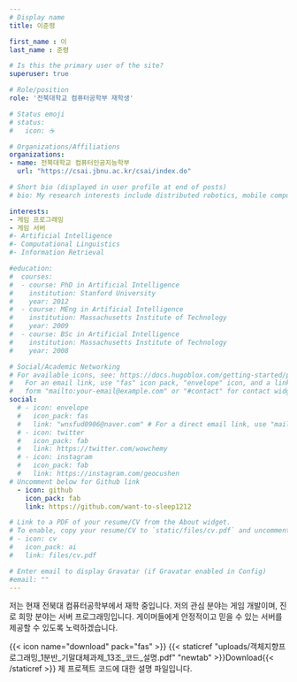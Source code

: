 ```yaml
---
# Display name
title: 이준령

first_name : 이
last_name : 준령

# Is this the primary user of the site?
superuser: true

# Role/position
role: '전북대학교 컴퓨터공학부 재학생'

# Status emoji
# status:
#   icon: ☕️

# Organizations/Affiliations
organizations:
- name: 전북대학교 컴퓨터인공지능학부
  url: "https://csai.jbnu.ac.kr/csai/index.do"

# Short bio (displayed in user profile at end of posts)
# bio: My research interests include distributed robotics, mobile computing and programmable matter.

interests:
- 게임 프로그래밍
- 게임 서버
#- Artificial Intelligence
#- Computational Linguistics
#- Information Retrieval

#education:
#  courses:
#  - course: PhD in Artificial Intelligence
#    institution: Stanford University
#    year: 2012
#  - course: MEng in Artificial Intelligence
#    institution: Massachusetts Institute of Technology
#    year: 2009
#  - course: BSc in Artificial Intelligence
#    institution: Massachusetts Institute of Technology
#    year: 2008

# Social/Academic Networking
# For available icons, see: https://docs.hugoblox.com/getting-started/page-builder/#icons
#   For an email link, use "fas" icon pack, "envelope" icon, and a link in the
#   form "mailto:your-email@example.com" or "#contact" for contact widget.
social:
  # - icon: envelope
  #   icon_pack: fas
  #   link: "wnsfud0906@naver.com" # For a direct email link, use "mailto:test@example.org".
  # - icon: twitter
  #   icon_pack: fab
  #   link: https://twitter.com/wowchemy
  # - icon: instagram
  #   icon_pack: fab
  #   link: https://instagram.com/geocushen
# Uncomment below for Github link
  - icon: github
    icon_pack: fab
    link: https://github.com/want-to-sleep1212

# Link to a PDF of your resume/CV from the About widget.
# To enable, copy your resume/CV to `static/files/cv.pdf` and uncomment the lines below.
# - icon: cv
#   icon_pack: ai
#   link: files/cv.pdf

# Enter email to display Gravatar (if Gravatar enabled in Config)
#email: ""
---
```


저는 현재 전북대 컴퓨터공학부에서 재학 중입니다. 저의 관심 분야는 게임 개발이며, 진로 희망 분야는 서버 프로그래밍입니다.
게이머들에게 안정적이고 믿을 수 있는 서버를 제공할 수 있도록 노력하겠습니다.

{{< icon name="download" pack="fas" >}} {{< staticref "uploads/객체지향프로그래밍_1분반_기말대체과제_13조_코드_설명.pdf" "newtab" >}}Download{{< /staticref >}} 제 프로젝트 코드에 대한 설명 파일입니다.
